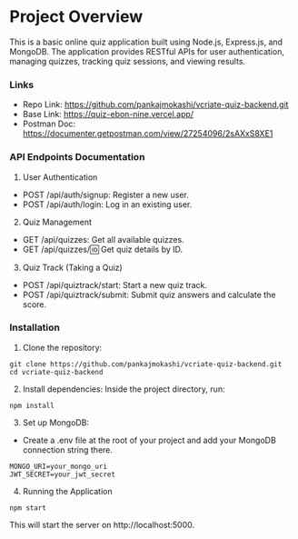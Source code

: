 # Project Overview
This is a basic online quiz application built using Node.js, Express.js, and MongoDB. The application provides RESTful APIs for user authentication, managing quizzes, tracking quiz sessions, and viewing results.

### Links
- Repo Link: https://github.com/pankajmokashi/vcriate-quiz-backend.git
- Base Link: https://quiz-ebon-nine.vercel.app/
- Postman Doc: https://documenter.getpostman.com/view/27254096/2sAXxS8XE1

### API Endpoints Documentation
1. User Authentication
 - POST /api/auth/signup: Register a new user.
 - POST /api/auth/login: Log in an existing user.

2. Quiz Management
 - GET /api/quizzes: Get all available quizzes.
 - GET /api/quizzes/:id: Get quiz details by ID.

3. Quiz Track (Taking a Quiz)
 - POST /api/quiztrack/start: Start a new quiz track.
 - POST /api/quiztrack/submit: Submit quiz answers and calculate the score.

### Installation
1. Clone the repository:
```
git clone https://github.com/pankajmokashi/vcriate-quiz-backend.git
cd vcriate-quiz-backend
```

2. Install dependencies: Inside the project directory, run:
```
npm install
```

3. Set up MongoDB:
- Create a .env file at the root of your project and add your MongoDB connection string there.
```.env
MONGO_URI=your_mongo_uri
JWT_SECRET=your_jwt_secret
```

4. Running the Application
```
npm start
```
This will start the server on http://localhost:5000.
